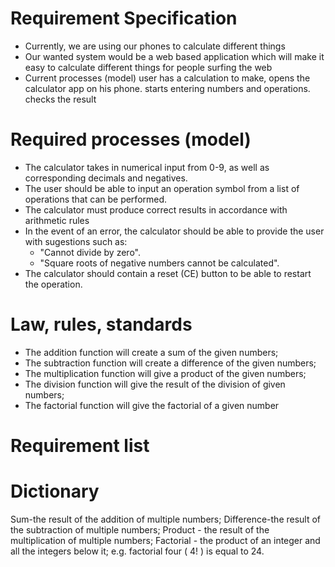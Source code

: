 
# Requirement Specification

- Currently, we are using our phones to calculate different things
- Our wanted system would be a web based application which will make it easy to calculate different things for people surfing the web
- Current processes (model)
user has a calculation to make, opens the calculator app on his phone.
starts entering numbers and operations.
checks the result
# Required processes (model)
- The calculator takes in numerical input from 0-9, as well as corresponding decimals and negatives.
- The user should be able to input an operation symbol from a list of operations that can be performed.
- The calculator must produce correct results in accordance with arithmetic rules
- In the event of an error, the calculator should be able to provide the user with sugestions such as:
    - "Cannot divide by zero".
    - "Square roots of negative numbers cannot be calculated".
- The calculator should contain a reset (CE) button to be able to restart the operation.

# Law, rules, standards
- The addition function will create a sum of the given numbers;
- The subtraction function will create a difference of the given numbers;
- The multiplication function will give a product of the given numbers;
- The division function will give the result of the division of given numbers;
- The factorial function will give the factorial of a given number
# Requirement list


# Dictionary
Sum-the result of the addition of multiple numbers;
Difference-the result of the subtraction of multiple numbers;
Product - the result of the multiplication of multiple numbers;
Factorial - the product of an integer and all the integers below it; e.g. factorial four ( 4! ) is equal to 24.



